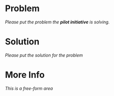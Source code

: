 # Problem

_Please put the problem the **pilot initiative** is solving._

# Solution

_Please put the solution for the problem_

# More Info

_This is a free-form area_

